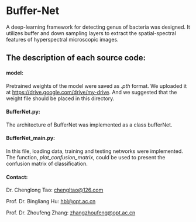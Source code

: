 # Buffer-Net

A deep-learning framework for detecting genus of bacteria was designed. It utilizes buffer and down sampling layers to extract the spatial-spectral features of hyperspectral microscopic images.   



## The description of each source code:


#### model:
Pretrained weights of the model were saved as *.pth* format. We uploaded it at https://drive.google.com/drive/my-drive. And we suggested that the weight file should be placed in this directory.

#### BufferNet.py:

The architecture of BufferNet was implemented as a class bufferNet. 


#### BufferNet_main.py:

In this file, loading data, training and testing networks were implemented. The function, *plot_confusion_matrix*, could be used to present the confusion matrix of classification.

#### Contact:
Dr. Chenglong Tao: chengltao@126.com

Prof. Dr. Bingliang Hu: hbl@opt.ac.cn

Prof. Dr. Zhoufeng Zhang: zhangzhoufeng@opt.ac.cn

